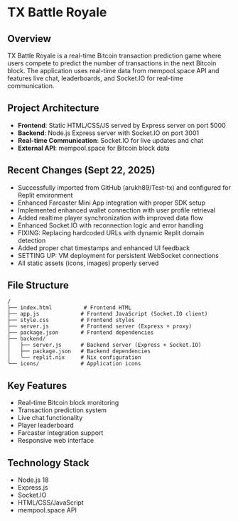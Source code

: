 # TX Battle Royale

## Overview
TX Battle Royale is a real-time Bitcoin transaction prediction game where users compete to predict the number of transactions in the next Bitcoin block. The application uses real-time data from mempool.space API and features live chat, leaderboards, and Socket.IO for real-time communication.

## Project Architecture
- **Frontend**: Static HTML/CSS/JS served by Express server on port 5000
- **Backend**: Node.js Express server with Socket.IO on port 3001
- **Real-time Communication**: Socket.IO for live updates and chat
- **External API**: mempool.space for Bitcoin block data

## Recent Changes (Sept 22, 2025)
- Successfully imported from GitHub (arukh89/Test-tx) and configured for Replit environment
- Enhanced Farcaster Mini App integration with proper SDK setup
- Implemented enhanced wallet connection with user profile retrieval
- Added realtime player synchronization with improved data flow  
- Enhanced Socket.IO with reconnection logic and error handling
- FIXING: Replacing hardcoded URLs with dynamic Replit domain detection
- Added proper chat timestamps and enhanced UI feedback
- SETTING UP: VM deployment for persistent WebSocket connections
- All static assets (icons, images) properly served

## File Structure
```
/
├── index.html          # Frontend HTML
├── app.js             # Frontend JavaScript (Socket.IO client)
├── style.css          # Frontend styles
├── server.js          # Frontend server (Express + proxy)
├── package.json       # Frontend dependencies
├── backend/
│   ├── server.js      # Backend server (Express + Socket.IO)
│   ├── package.json   # Backend dependencies
│   └── replit.nix     # Nix configuration
└── icons/             # Application icons
```

## Key Features
- Real-time Bitcoin block monitoring
- Transaction prediction system
- Live chat functionality
- Player leaderboard
- Farcaster integration support
- Responsive web interface

## Technology Stack
- Node.js 18
- Express.js
- Socket.IO
- HTML/CSS/JavaScript
- mempool.space API